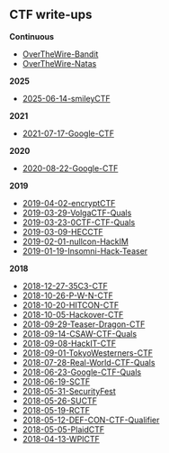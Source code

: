 ## CTF write-ups ##

**Continuous**

 - [OverTheWire-Bandit](writeups/OverTheWire-Bandit/README.md)
 - [OverTheWire-Natas](writeups/OverTheWire-Natas/README.md)

**2025**

 - [2025-06-14-smileyCTF](writeups/2025-06-14-smileyCTF/README.md)

**2021**

 - [2021-07-17-Google-CTF](writeups/2021-07-17-Google-CTF/README.md)

**2020**

 - [2020-08-22-Google-CTF](writeups/2020-08-22-Google-CTF/README.md)

**2019**

 - [2019-04-02-encryptCTF](writeups/2019-04-02-encryptCTF/README.md)
 - [2019-03-29-VolgaCTF-Quals](writeups/2019-03-29-VolgaCTF-Quals/README.md)
 - [2019-03-23-0CTF-CTF-Quals](writeups/2019-03-23-0CTF-CTF-Quals/README.md)
 - [2019-03-09-HECCTF](writeups/2019-03-09-HECCTF/README.md)
 - [2019-02-01-nullcon-HackIM](writeups/2019-02-01-nullcon-HackIM/README.md)
 - [2019-01-19-Insomni-Hack-Teaser](writeups/2019-01-19-Insomni-Hack-Teaser/README.md)

**2018**

 - [2018-12-27-35C3-CTF](writeups/2018-12-27-35C3-CTF/README.md)
 - [2018-10-26-P-W-N-CTF](writeups/2018-10-26-P-W-N-CTF/README.md)
 - [2018-10-20-HITCON-CTF](writeups/2018-10-20-HITCON-CTF/README.md)
 - [2018-10-05-Hackover-CTF](writeups/2018-10-05-Hackover-CTF/README.md)
 - [2018-09-29-Teaser-Dragon-CTF](writeups/2018-09-29-Teaser-Dragon-CTF/README.md)
 - [2018-09-14-CSAW-CTF-Quals](writeups/2018-09-14-CSAW-CTF-Quals/README.md)
 - [2018-09-08-HackIT-CTF](writeups/2018-09-08-HackIT-CTF/README.md)
 - [2018-09-01-TokyoWesterners-CTF](writeups/2018-09-01-TokyoWesterners-CTF/README.md)
 - [2018-07-28-Real-World-CTF-Quals](writeups/2018-07-28-Real-World-CTF-Quals/README.md)
 - [2018-06-23-Google-CTF-Quals](writeups/2018-06-23-Google-CTF-Quals/README.md)
 - [2018-06-19-SCTF](writeups/2018-06-19-SCTF/README.md)
 - [2018-05-31-SecurityFest](writeups/2018-05-31-SecurityFest/README.md)
 - [2018-05-26-SUCTF](writeups/2018-05-26-SUCTF/README.md)
 - [2018-05-19-RCTF](writeups/2018-05-19-RCTF/README.md)
 - [2018-05-12-DEF-CON-CTF-Qualifier](writeups/2018-05-12-DEF-CON-CTF-Qualifier/README.md)
 - [2018-05-05-PlaidCTF](writeups/2018-05-05-PlaidCTF/README.md)
 - [2018-04-13-WPICTF](writeups/2018-04-13-WPICTF/README.md)
